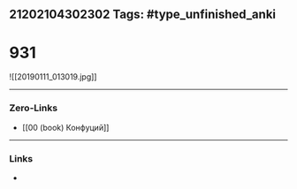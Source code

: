 21202104302302
Tags: #type_unfinished_anki
---
# 931

![[20190111_013019.jpg]]

---
### Zero-Links
- [[00 (book) Конфуций]]
---
### Links
-